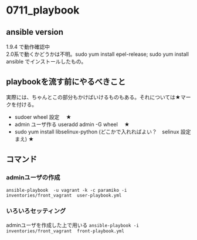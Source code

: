 # 0711_playbook  

## ansible version  
1.9.4 で動作確認中　  
2.0系で動くかどうかは不明。sudo yum install epel-release; sudo yum install ansible でインストールしたもの。  

## playbookを流す前にやるべきこと  
実際には、ちゃんとこの部分もかけばいけるものもある。それについては★マークを付ける。
* sudoer  wheel 設定 　★
* admin ユーザ作る  useradd admin -G wheel 　★
* sudo yum install libselinux-python   (どこかで入れればよい？　selinux 設定まえ) ★
  
## コマンド   
### adminユーザの作成
`ansible-playbook  -u vagrant -k -c paramiko -i inventories/front_vagrant  user-playbook.yml`  

### いろいろセッティング
adminユーザを作成した上で用いる
`ansible-playbook -i inventories/front_vagrant  front-playbook.yml`  

